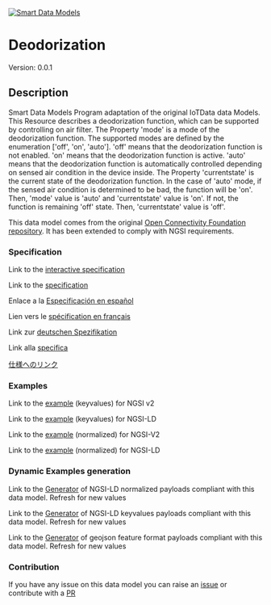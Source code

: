 [![Smart Data Models](https://smartdatamodels.org/wp-content/uploads/2022/01/SmartDataModels_logo.png "Logo")](https://smartdatamodels.org)
# Deodorization
Version: 0.0.1

## Description 

Smart Data Models Program adaptation of the original IoTData data Models. This Resource describes a deodorization function, which can be supported by controlling on air filter.   The Property 'mode' is a mode of the deodorization function. The supported modes are defined by the enumeration ['off', 'on', 'auto'].  'off' means that the deodorization function is not enabled. 'on' means that the deodorization function is active. 'auto' means that the deodorization function is automatically controlled depending on sensed air condition in the device inside.  The Property 'currentstate' is the current state of the deodorization function. In the case of 'auto' mode, if the sensed air condition is determined to be bad, the function will be 'on'. Then, 'mode' value is 'auto' and 'currentstate' value is 'on'. If not, the function is remaining 'off' state. Then, 'currentstate' value is 'off'.

This data model comes from the original [Open Connectivity Foundation repository](https://github.com/openconnectivityfoundation/IoTDataModels). It has been extended to comply with NGSI requirements.
### Specification

Link to the [interactive specification](https://swagger.lab.fiware.org/?url=https://smart-data-models.github.io/dataModel.OCF/Deodorization/swagger.yaml)

Link to the [specification](https://github.com/smart-data-models/dataModel.OCF/blob/master/Deodorization/doc/spec.md)

Enlace a la [Especificación en español](https://github.com/smart-data-models/dataModel.OCF/blob/master/Deodorization/doc/spec_ES.md)

Lien vers le [spécification en français](https://github.com/smart-data-models/dataModel.OCF/blob/master/Deodorization/doc/spec_FR.md)

Link zur [deutschen Spezifikation](https://github.com/smart-data-models/dataModel.OCF/blob/master/Deodorization/doc/spec_DE.md)

Link alla [specifica](https://github.com/smart-data-models/dataModel.OCF/blob/master/Deodorization/doc/spec_IT.md)

[仕様へのリンク](https://github.com/smart-data-models/dataModel.OCF/blob/master/Deodorization/doc/spec_JA.md)
### Examples

Link to the [example](https://smart-data-models.github.io/dataModel.OCF/Deodorization/examples/example.json) (keyvalues) for NGSI v2

Link to the [example](https://smart-data-models.github.io/dataModel.OCF/Deodorization/examples/example.jsonld) (keyvalues) for NGSI-LD

Link to the [example](https://smart-data-models.github.io/dataModel.OCF/Deodorization/examples/example-normalized.json) (normalized) for NGSI-V2

Link to the [example](https://smart-data-models.github.io/dataModel.OCF/Deodorization/examples/example-normalized.jsonld) (normalized) for NGSI-LD
### Dynamic Examples generation

Link to the [Generator](https://smartdatamodels.org/extra/ngsi-ld_generator.php?schemaUrl=https://raw.githubusercontent.com/smart-data-models/dataModel.OCF/master/Deodorization/schema.json&email=info@smartdatamodels.org) of NGSI-LD normalized payloads compliant with this data model. Refresh for new values

Link to the [Generator](https://smartdatamodels.org/extra/ngsi-ld_generator_keyvalues.php?schemaUrl=https://raw.githubusercontent.com/smart-data-models/dataModel.OCF/master/Deodorization/schema.json&email=info@smartdatamodels.org) of NGSI-LD keyvalues payloads compliant with this data model. Refresh for new values

Link to the [Generator](https://smartdatamodels.org/extra/geojson_features_generator.php?schemaUrl=https://raw.githubusercontent.com/smart-data-models/dataModel.OCF/master/Deodorization/schema.json&email=info@smartdatamodels.org) of geojson feature format payloads compliant with this data model. Refresh for new values
### Contribution

 If you have any issue on this data model you can raise an [issue](https://github.com/smart-data-models/dataModel.OCF/issues)  or contribute with a [PR](https://github.com/smart-data-models/dataModel.OCF/pulls)
